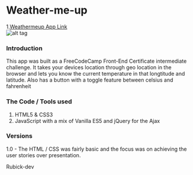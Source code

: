 # Weather-me-up  

1.[Weathermeup App Link](https://fccweathermeup.herokuapp.com/)  
![alt tag](https://farm1.staticflickr.com/953/39966299320_df0faa1139.jpg "Screenshot of the web page")
  
### Introduction  
This app was built as a FreeCodeCamp Front-End Certificate intermediate challenge. It takes your devices location through geo location in the browser and lets you know the current temperature in that longtitude and latitude. Also has a button with a toggle feature between celsius and fahrenheit 
  
### The Code / Tools used  
1. HTML5 & CSS3  
2. JavaScript with a mix of Vanilla ES5 and jQuery for the Ajax  
  
### Versions
1.0 - The HTML / CSS was fairly basic and the focus was on achieving the user stories over presentation.  
  
Rubick-dev

